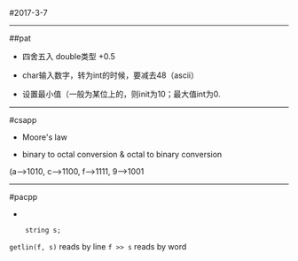 #2017-3-7

***

##pat

* 四舍五入 double类型 +0.5

* char输入数字，转为int的时候，要减去48（ascii）

* 设置最小值（一般为某位上的，则init为10；最大值int为0.

***

#csapp

* Moore's law 

* binary to octal conversion & octal to binary conversion

(a-->1010, c-->1100, f-->1111, 9-->1001 

***

#pacpp

*
``` ifstream f;
    string s;
```

```getlin(f, s)``` reads by line
``` f >> s ```     reads by word
